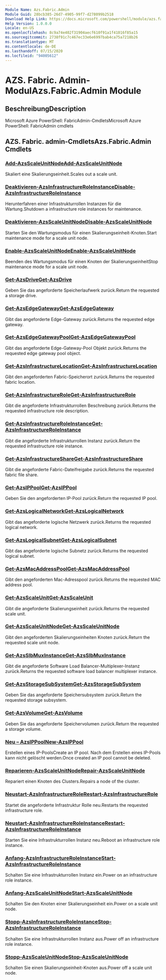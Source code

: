 ```yaml
---
Module Name: Azs.Fabric.Admin
Module Guid: 28bcb385-26d7-4905-99f7-d278099b2518
Download Help Link: https://docs.microsoft.com/powershell/module/azs.fabric.admin
Help Version: 1.0.0.0
Locale: en-US
ms.openlocfilehash: 8c9a74e402f31904aecf610f91a1f41016f85a15
ms.sourcegitcommit: 2738f91c7c467ec33e6e6997bab4ca75a7218b26
ms.translationtype: MT
ms.contentlocale: de-DE
ms.lasthandoff: 07/15/2020
ms.locfileid: "94005612"
---
```

# <span data-ttu-id="c54e1-101">AZS. Fabric. Admin-Modul</span><span class="sxs-lookup"><span data-stu-id="c54e1-101">Azs.Fabric.Admin Module</span></span>
## <span data-ttu-id="c54e1-102">Beschreibung</span><span class="sxs-lookup"><span data-stu-id="c54e1-102">Description</span></span>
<span data-ttu-id="c54e1-103">Microsoft Azure PowerShell: FabricAdmin-Cmdlets</span><span class="sxs-lookup"><span data-stu-id="c54e1-103">Microsoft Azure PowerShell: FabricAdmin cmdlets</span></span>

## <span data-ttu-id="c54e1-104">AZS. Fabric. admin-Cmdlets</span><span class="sxs-lookup"><span data-stu-id="c54e1-104">Azs.Fabric.Admin Cmdlets</span></span>
### [<span data-ttu-id="c54e1-105">Add-AzsScaleUnitNode</span><span class="sxs-lookup"><span data-stu-id="c54e1-105">Add-AzsScaleUnitNode</span></span>](Add-AzsScaleUnitNode.md)
<span data-ttu-id="c54e1-106">Skaliert eine Skalierungseinheit.</span><span class="sxs-lookup"><span data-stu-id="c54e1-106">Scales out a scale unit.</span></span>

### [<span data-ttu-id="c54e1-107">Deaktivieren-AzsInfrastructureRoleInstance</span><span class="sxs-lookup"><span data-stu-id="c54e1-107">Disable-AzsInfrastructureRoleInstance</span></span>](Disable-AzsInfrastructureRoleInstance.md)
<span data-ttu-id="c54e1-108">Herunterfahren einer Infrastrukturrollen Instanzen für die Wartung.</span><span class="sxs-lookup"><span data-stu-id="c54e1-108">Shutdown a infrastructure role instances for maintenance.</span></span>

### [<span data-ttu-id="c54e1-109">Deaktivieren-AzsScaleUnitNode</span><span class="sxs-lookup"><span data-stu-id="c54e1-109">Disable-AzsScaleUnitNode</span></span>](Disable-AzsScaleUnitNode.md)
<span data-ttu-id="c54e1-110">Starten Sie den Wartungsmodus für einen Skalierungseinheit-Knoten.</span><span class="sxs-lookup"><span data-stu-id="c54e1-110">Start maintenance mode for a scale unit node.</span></span>

### [<span data-ttu-id="c54e1-111">Enable-AzsScaleUnitNode</span><span class="sxs-lookup"><span data-stu-id="c54e1-111">Enable-AzsScaleUnitNode</span></span>](Enable-AzsScaleUnitNode.md)
<span data-ttu-id="c54e1-112">Beenden des Wartungsmodus für einen Knoten der Skalierungseinheit</span><span class="sxs-lookup"><span data-stu-id="c54e1-112">Stop maintenance mode for a scale unit node.</span></span>

### [<span data-ttu-id="c54e1-113">Get-AzsDrive</span><span class="sxs-lookup"><span data-stu-id="c54e1-113">Get-AzsDrive</span></span>](Get-AzsDrive.md)
<span data-ttu-id="c54e1-114">Geben Sie das angeforderte Speicherlaufwerk zurück.</span><span class="sxs-lookup"><span data-stu-id="c54e1-114">Return the requested a storage drive.</span></span>

### [<span data-ttu-id="c54e1-115">Get-AzsEdgeGateway</span><span class="sxs-lookup"><span data-stu-id="c54e1-115">Get-AzsEdgeGateway</span></span>](Get-AzsEdgeGateway.md)
<span data-ttu-id="c54e1-116">Gibt das angeforderte Edge-Gateway zurück.</span><span class="sxs-lookup"><span data-stu-id="c54e1-116">Returns the requested edge gateway.</span></span>

### [<span data-ttu-id="c54e1-117">Get-AzsEdgeGatewayPool</span><span class="sxs-lookup"><span data-stu-id="c54e1-117">Get-AzsEdgeGatewayPool</span></span>](Get-AzsEdgeGatewayPool.md)
<span data-ttu-id="c54e1-118">Gibt das angeforderte Edge-Gateway-Pool Objekt zurück.</span><span class="sxs-lookup"><span data-stu-id="c54e1-118">Returns the requested edge gateway pool object.</span></span>

### [<span data-ttu-id="c54e1-119">Get-AzsInfrastructureLocation</span><span class="sxs-lookup"><span data-stu-id="c54e1-119">Get-AzsInfrastructureLocation</span></span>](Get-AzsInfrastructureLocation.md)
<span data-ttu-id="c54e1-120">Gibt den angeforderten Fabric-Speicherort zurück.</span><span class="sxs-lookup"><span data-stu-id="c54e1-120">Returns the requested fabric location.</span></span>

### [<span data-ttu-id="c54e1-121">Get-AzsInfrastructureRole</span><span class="sxs-lookup"><span data-stu-id="c54e1-121">Get-AzsInfrastructureRole</span></span>](Get-AzsInfrastructureRole.md)
<span data-ttu-id="c54e1-122">Gibt die angeforderte Infrastrukturrollen Beschreibung zurück.</span><span class="sxs-lookup"><span data-stu-id="c54e1-122">Returns the requested infrastructure role description.</span></span>

### [<span data-ttu-id="c54e1-123">Get-AzsInfrastructureRoleInstance</span><span class="sxs-lookup"><span data-stu-id="c54e1-123">Get-AzsInfrastructureRoleInstance</span></span>](Get-AzsInfrastructureRoleInstance.md)
<span data-ttu-id="c54e1-124">Gibt die angeforderte Infrastrukturrollen Instanz zurück.</span><span class="sxs-lookup"><span data-stu-id="c54e1-124">Return the requested infrastructure role instance.</span></span>

### [<span data-ttu-id="c54e1-125">Get-AzsInfrastructureShare</span><span class="sxs-lookup"><span data-stu-id="c54e1-125">Get-AzsInfrastructureShare</span></span>](Get-AzsInfrastructureShare.md)
<span data-ttu-id="c54e1-126">Gibt die angeforderte Fabric-Dateifreigabe zurück.</span><span class="sxs-lookup"><span data-stu-id="c54e1-126">Returns the requested fabric file share.</span></span>

### [<span data-ttu-id="c54e1-127">Get-AzsIPPool</span><span class="sxs-lookup"><span data-stu-id="c54e1-127">Get-AzsIPPool</span></span>](Get-AzsIPPool.md)
<span data-ttu-id="c54e1-128">Geben Sie den angeforderten IP-Pool zurück.</span><span class="sxs-lookup"><span data-stu-id="c54e1-128">Return the requested IP pool.</span></span>

### [<span data-ttu-id="c54e1-129">Get-AzsLogicalNetwork</span><span class="sxs-lookup"><span data-stu-id="c54e1-129">Get-AzsLogicalNetwork</span></span>](Get-AzsLogicalNetwork.md)
<span data-ttu-id="c54e1-130">Gibt das angeforderte logische Netzwerk zurück.</span><span class="sxs-lookup"><span data-stu-id="c54e1-130">Returns the requested logical network.</span></span>

### [<span data-ttu-id="c54e1-131">Get-AzsLogicalSubnet</span><span class="sxs-lookup"><span data-stu-id="c54e1-131">Get-AzsLogicalSubnet</span></span>](Get-AzsLogicalSubnet.md)
<span data-ttu-id="c54e1-132">Gibt das angeforderte logische Subnetz zurück.</span><span class="sxs-lookup"><span data-stu-id="c54e1-132">Returns the requested logical subnet.</span></span>

### [<span data-ttu-id="c54e1-133">Get-AzsMacAddressPool</span><span class="sxs-lookup"><span data-stu-id="c54e1-133">Get-AzsMacAddressPool</span></span>](Get-AzsMacAddressPool.md)
<span data-ttu-id="c54e1-134">Gibt den angeforderten Mac-Adresspool zurück.</span><span class="sxs-lookup"><span data-stu-id="c54e1-134">Returns the requested MAC address pool.</span></span>

### [<span data-ttu-id="c54e1-135">Get-AzsScaleUnit</span><span class="sxs-lookup"><span data-stu-id="c54e1-135">Get-AzsScaleUnit</span></span>](Get-AzsScaleUnit.md)
<span data-ttu-id="c54e1-136">Gibt die angeforderte Skalierungseinheit zurück.</span><span class="sxs-lookup"><span data-stu-id="c54e1-136">Returns the requested scale unit.</span></span>

### [<span data-ttu-id="c54e1-137">Get-AzsScaleUnitNode</span><span class="sxs-lookup"><span data-stu-id="c54e1-137">Get-AzsScaleUnitNode</span></span>](Get-AzsScaleUnitNode.md)
<span data-ttu-id="c54e1-138">Gibt den angeforderten Skalierungseinheiten Knoten zurück.</span><span class="sxs-lookup"><span data-stu-id="c54e1-138">Return the requested scale unit node.</span></span>

### [<span data-ttu-id="c54e1-139">Get-AzsSlbMuxInstance</span><span class="sxs-lookup"><span data-stu-id="c54e1-139">Get-AzsSlbMuxInstance</span></span>](Get-AzsSlbMuxInstance.md)
<span data-ttu-id="c54e1-140">Gibt die angeforderte Software Load Balancer-Multiplexer-Instanz zurück.</span><span class="sxs-lookup"><span data-stu-id="c54e1-140">Returns the requested software load balancer multiplexer instance.</span></span>

### [<span data-ttu-id="c54e1-141">Get-AzsStorageSubSystem</span><span class="sxs-lookup"><span data-stu-id="c54e1-141">Get-AzsStorageSubSystem</span></span>](Get-AzsStorageSubSystem.md)
<span data-ttu-id="c54e1-142">Geben Sie das angeforderte Speichersubsystem zurück.</span><span class="sxs-lookup"><span data-stu-id="c54e1-142">Return the requested storage subsystem.</span></span>

### [<span data-ttu-id="c54e1-143">Get-AzsVolume</span><span class="sxs-lookup"><span data-stu-id="c54e1-143">Get-AzsVolume</span></span>](Get-AzsVolume.md)
<span data-ttu-id="c54e1-144">Geben Sie das angeforderte Speichervolumen zurück.</span><span class="sxs-lookup"><span data-stu-id="c54e1-144">Return the requested a storage volume.</span></span>

### [<span data-ttu-id="c54e1-145">Neu – AzsIPPool</span><span class="sxs-lookup"><span data-stu-id="c54e1-145">New-AzsIPPool</span></span>](New-AzsIPPool.md)
<span data-ttu-id="c54e1-146">Erstellen eines IP-Pools</span><span class="sxs-lookup"><span data-stu-id="c54e1-146">Create an IP pool.</span></span>
<span data-ttu-id="c54e1-147">Nach dem Erstellen eines IP-Pools kann nicht gelöscht werden.</span><span class="sxs-lookup"><span data-stu-id="c54e1-147">Once created an IP pool cannot be deleted.</span></span>

### [<span data-ttu-id="c54e1-148">Reparieren-AzsScaleUnitNode</span><span class="sxs-lookup"><span data-stu-id="c54e1-148">Repair-AzsScaleUnitNode</span></span>](Repair-AzsScaleUnitNode.md)
<span data-ttu-id="c54e1-149">Repariert einen Knoten des Clusters.</span><span class="sxs-lookup"><span data-stu-id="c54e1-149">Repairs a node of the cluster.</span></span>

### [<span data-ttu-id="c54e1-150">Neustart-AzsInfrastructureRole</span><span class="sxs-lookup"><span data-stu-id="c54e1-150">Restart-AzsInfrastructureRole</span></span>](Restart-AzsInfrastructureRole.md)
<span data-ttu-id="c54e1-151">Startet die angeforderte Infrastruktur Rolle neu.</span><span class="sxs-lookup"><span data-stu-id="c54e1-151">Restarts the requested infrastructure role.</span></span>

### [<span data-ttu-id="c54e1-152">Neustart-AzsInfrastructureRoleInstance</span><span class="sxs-lookup"><span data-stu-id="c54e1-152">Restart-AzsInfrastructureRoleInstance</span></span>](Restart-AzsInfrastructureRoleInstance.md)
<span data-ttu-id="c54e1-153">Starten Sie eine Infrastrukturrollen Instanz neu.</span><span class="sxs-lookup"><span data-stu-id="c54e1-153">Reboot an infrastructure role instance.</span></span>

### [<span data-ttu-id="c54e1-154">Anfang-AzsInfrastructureRoleInstance</span><span class="sxs-lookup"><span data-stu-id="c54e1-154">Start-AzsInfrastructureRoleInstance</span></span>](Start-AzsInfrastructureRoleInstance.md)
<span data-ttu-id="c54e1-155">Schalten Sie eine Infrastrukturrollen Instanz ein.</span><span class="sxs-lookup"><span data-stu-id="c54e1-155">Power on an infrastructure role instance.</span></span>

### [<span data-ttu-id="c54e1-156">Anfang-AzsScaleUnitNode</span><span class="sxs-lookup"><span data-stu-id="c54e1-156">Start-AzsScaleUnitNode</span></span>](Start-AzsScaleUnitNode.md)
<span data-ttu-id="c54e1-157">Schalten Sie den Knoten einer Skalierungseinheit ein.</span><span class="sxs-lookup"><span data-stu-id="c54e1-157">Power on a scale unit node.</span></span>

### [<span data-ttu-id="c54e1-158">Stopp-AzsInfrastructureRoleInstance</span><span class="sxs-lookup"><span data-stu-id="c54e1-158">Stop-AzsInfrastructureRoleInstance</span></span>](Stop-AzsInfrastructureRoleInstance.md)
<span data-ttu-id="c54e1-159">Schalten Sie eine Infrastrukturrollen Instanz aus.</span><span class="sxs-lookup"><span data-stu-id="c54e1-159">Power off an infrastructure role instance.</span></span>

### [<span data-ttu-id="c54e1-160">Stopp-AzsScaleUnitNode</span><span class="sxs-lookup"><span data-stu-id="c54e1-160">Stop-AzsScaleUnitNode</span></span>](Stop-AzsScaleUnitNode.md)
<span data-ttu-id="c54e1-161">Schalten Sie einen Skalierungseinheit-Knoten aus.</span><span class="sxs-lookup"><span data-stu-id="c54e1-161">Power off a scale unit node.</span></span>

